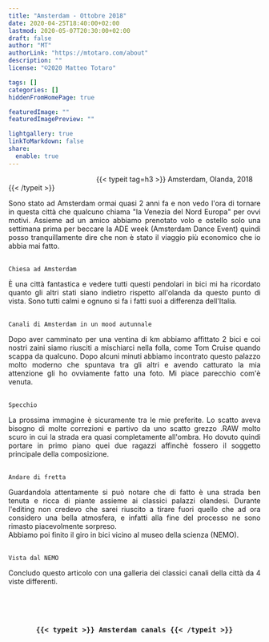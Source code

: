 ```yaml
---
title: "Amsterdam - Ottobre 2018"
date: 2020-04-25T18:40:00+02:00
lastmod: 2020-05-07T20:30:00+02:00
draft: false
author: "MT"
authorLink: "https://mtotaro.com/about"
description: ""
license: "©2020 Matteo Totaro"

tags: []
categories: []
hiddenFromHomePage: true

featuredImage: ""
featuredImagePreview: ""

lightgallery: true
linkToMarkdown: false
share:
  enable: true
---
```

   <head>
    <!-- Bootstrap CSS -->
    <!-- Latest compiled and minified CSS 
    <link rel="stylesheet" href="https://maxcdn.bootstrapcdn.com/bootstrap/3.3.7/css/bootstrap.min.css" integrity="sha384-BVYiiSIFeK1dGmJRAkycuHAHRg32OmUcww7on3RYdg4Va+PmSTsz/K68vbdEjh4u" crossorigin="anonymous">-->
        <!-- Optional theme 
    <script src="https://code.jquery.com/jquery-3.5.0.slim.min.js" integrity="sha256-MlusDLJIP1GRgLrOflUQtshyP0TwT/RHXsI1wWGnQhs=" crossorigin="anonymous"></script>-->
    <!-- Latest compiled and minified JavaScript
    <script src="https://maxcdn.bootstrapcdn.com/bootstrap/3.3.7/js/bootstrap.min.js" integrity="sha384-Tc5IQib027qvyjSMfHjOMaLkfuWVxZxUPnCJA7l2mCWNIpG9mGCD8wGNIcPD7Txa" crossorigin="anonymous"></script>-->
    </head>
	
<style>
.single .post-footer .post-info .post-info-line .post-info-license {
	font-size:12px; text-align: right; float: right; }
.single .post-footer .post-info .post-info-line .post-info-mod { font-size:12px; }
.column {
  float: left;
  width: 33.33%;
  padding: 5px;}
.row::after {
  content: "";
  clear: both;
  display: table;}
p { text-align:justify; }
img, figure, a.lightgallery, img.lazyloaded {
  max-width: 100%;
  height: auto;
  display: inline; }
.single .content figure .image-caption:not(:empty){ display: block; }
.single .content code { font-size: 11px; color: grey; } /*light theme by default*/
[theme="dark"] .single .content code { font-size: 11px; color: #c2a97a ; background: #313233; }
.scroll-view {
			overflow: auto;
			overflow-x: auto;
			overflow-y: hidden;
            -webkit-overflow-scrolling: touch;
			position: relative;
			width: 100%;
			padding: 2px 2px 10px;
		}
.scroll-doc {
			display: table;
			position: relative;
			text-align: left;
		}
.scroll-item {
			display: table-cell;
			vertical-align: middle;
		}
.scroll-item .thumbnail {
			margin: 5px 10px;
			width: 230px;
		}
.scroll-item .thumbnail img {
			width: 100%;
			height: auto;
		}
.blur-up {
		-webkit-filter: blur(5px);
		filter: blur(5px);
		transition: filter 400ms, -webkit-filter 400ms;
	}
.blur-up.lazyloaded {
		-webkit-filter: blur(0);
		filter: blur(0);
	}
.fade-box .lazyload, .fade-box .lazyloading {
		opacity: 0;
		transition: opacity 500ms;
	}

.fade-box img.lazyloaded {
		opacity: 2;
	}
.lazyload {
	opacity: 0;
}
.lazyloading {
	opacity: 1;
	transition: opacity 300ms;
	background: #f7f7f7 url(loader.gif) no-repeat center;
}
</style>

<div class="container-fluid">
		<figure>
			<a class="lightgallery" 
				href=/images/uploads/amsterdam/9HD.jpg
				title="Amsterdam"
				data-thumbnail=/images/uploads/amsterdam/9.jpg
				data-sub-html="Amsterdam">
				<img class="lazyload blur-up"
					src=/svg/loading/normal.svg
					data-src=/images/uploads/amsterdam/9HD.jpg
					data-srcset="/images/uploads/amsterdam/9HD.jpg,
								/images/uploads/amsterdam/9HD.jpg 1.5x,
								/images/uploads/amsterdam/9HD.jpg 2x"
					data-src=/images/uploads/amsterdam/9HD.jpg
					data-sizes=auto
					alt="Amsterdam"></a>
		</figure>
		{{< typeit tag=h3 >}} Amsterdam, Olanda, 2018 {{< /typeit >}}
		<p>Sono stato ad Amsterdam ormai quasi 2 anni fa e non vedo l'ora di tornare in questa città che qualcuno chiama "la Venezia del Nord Europa" per ovvi motivi. Assieme ad un amico abbiamo prenotato volo e ostello solo una settimana prima per beccare la ADE week (Amsterdam Dance Event) quindi posso tranquillamente dire che non è stato il viaggio più economico che io abbia mai fatto.</p>
		<figure>
			<a class="lightgallery" 
				href=/images/uploads/amsterdam/6HD.jpg
				title="Chiesa ad Amsterdam"
				data-thumbnail=/images/uploads/amsterdam/6.jpg
				data-sub-html="Chiesa ad Amsterdam">
				<img class="lazyload blur-up"
					src=/svg/loading/normal.svg
					data-src=/images/uploads/amsterdam/6HD.jpg
					data-sizes=auto
					alt="Chiesa ad Amsterdam"></a>
					<figcaption class=image-caption>
						<code>Chiesa ad Amsterdam</code>
					</figcaption>
		</figure>
		<p>È una città fantastica e vedere tutti questi pendolari in bici mi ha ricordato quanto gli altri stati siano indietro rispetto all'olanda da questo punto di vista.	Sono tutti calmi e ognuno si fa i fatti suoi a differenza dell'Italia.</p>
		<figure>
			<a class="lightgallery" 
				href=/images/uploads/amsterdam/7HD.jpg
				title="Canali di Amsterdam in un mood autunnale"
				data-thumbnail=/images/uploads/amsterdam/7.jpg
				data-sub-html="Canali di Amsterdam in un mood autunnale">
				<img class="lazyload blur-up"
					src=/svg/loading/normal.svg
					data-src=/images/uploads/amsterdam/7HD.jpg
					data-sizes=auto
					alt="Canali di Amsterdam in un mood autunnale"></a>
					<figcaption class=image-caption>
						<code>Canali di Amsterdam in un mood autunnale</code>
					</figcaption>
		</figure>
		<p>Dopo aver camminato per una ventina di km abbiamo affittato 2 bici e coi nostri zaini siamo riusciti a mischiarci nella folla, come Tom Cruise quando scappa da qualcuno. Dopo alcuni minuti abbiamo incontrato questo palazzo molto moderno che spuntava tra gli altri e avendo catturato la mia attenzione gli ho ovviamente fatto una foto. Mi piace parecchio com'è venuta.</p>
		<figure>
			<a class="lightgallery" 
				href=/images/uploads/amsterdam/11HD.jpg
				title="Specchio"
				data-thumbnail=/images/uploads/amsterdam/11.jpg
				data-sub-html="Specchio">
				<img class="lazyload"
					src=/svg/loading/normal.svg
					data-src=/images/uploads/amsterdam/11HD.jpg
					data-sizes=auto
					alt="Specchio"></a>
					<figcaption class=image-caption>
						<code>Specchio</code>
					</figcaption>
		</figure>
		<p>La prossima immagine è sicuramente tra le mie preferite. Lo scatto aveva bisogno di molte correzioni e partivo da uno scatto grezzo .RAW molto scuro in cui la strada era quasi completamente all'ombra.
		Ho dovuto quindi portare in primo piano quei due ragazzi affinchè fossero il soggetto principale della composizione.</p>
		<figure>
			<a class="lightgallery" 
				href=/images/uploads/amsterdam/10HD.jpg
				title="Andare di fretta"
				data-thumbnail=/images/uploads/amsterdam/10.jpg
				data-sub-html="Andare di fretta">
				<img class="lazyload"
					src=/svg/loading/normal.svg
					data-src=/images/uploads/amsterdam/10HD.jpg
					data-sizes=auto
					alt="Andare di fretta"></a>
					<figcaption class=image-caption>
						<code>Andare di fretta</code>
					</figcaption>
		</figure>
		<p>Guardandola attentamente si può notare che di fatto è una strada ben tenuta e ricca di piante assieme ai classici palazzi olandesi. Durante l'editing non credevo che sarei riuscito a tirare fuori quello che ad ora considero una bella atmosfera, e infatti alla fine del processo ne sono rimasto piacevolmente sorpreso.<br>Abbiamo poi finito il giro in bici vicino al museo della scienza (NEMO).</p>
		<figure>
			<a class="lightgallery" 
				href=/images/uploads/amsterdam/12HD.jpg
				title="Vista dal NEMO"
				data-thumbnail=/images/uploads/amsterdam/12.jpg
				data-sub-html="Vista dal NEMO">
				<img class="lazyload"
					src=/svg/loading/normal.svg
					data-src=/images/uploads/amsterdam/12HD.jpg
					data-sizes=auto
					alt="Vista dal NEMO"></a>
					<figcaption class=image-caption>
						<code>Vista dal NEMO</code>
					</figcaption>
		</figure>
		<p>Concludo questo articolo con una galleria dei classici canali della città da 4 viste differenti.</p>
		<div class="row">
				<div class="scroll-view">
					<div class="scroll-doc">
						<div class="scroll-item">
							<div class="thumbnail">
								<figure>
									<a class="lightgallery" 
									href=/images/uploads/amsterdam/5HD.jpg
									title="Amsterdam canals"
									data-thumbnail=/images/uploads/amsterdam/5.jpg
									data-sub-html="Amsterdam canals">
										<img class="lazyload"
											src=/svg/loading/normal.svg
											data-src=/images/uploads/amsterdam/5HD.jpg
											data-sizes=auto
											alt="Amsterdam canals"></a>
								</figure>
							</div>
						</div>
						<div class="scroll-item">
								<div class="thumbnail">
									<figure>
										<a class="lightgallery" 
										href=/images/uploads/amsterdam/2HD.jpg
										title="Amsterdam canals"
										data-thumbnail=/images/uploads/amsterdam/2.jpg
										data-sub-html="Amsterdam canals">
											<img class="lazyload"
												src=/svg/loading/normal.svg
												data-src=/images/uploads/amsterdam/2HD.jpg
												data-sizes=auto
												alt="Amsterdam canals"></a>
									</figure>
								</div>
						</div>
						<div class="scroll-item">
								<div class="thumbnail">
									<figure>
										<a class="lightgallery" 
											href=/images/uploads/amsterdam/4HD.jpg
											title="Amsterdam canals"
											data-thumbnail=/images/uploads/amsterdam/4.jpg
											data-sub-html="Amsterdam canals">
											<img class="lazyload"
												src=/svg/loading/normal.svg
												data-src=/images/uploads/amsterdam/4HD.jpg
												data-sizes=auto
												alt="Amsterdam canals"></a>
									</figure>
								</div>
						</div>
						<div class="scroll-item">
								<div class="thumbnail">
									<figure>
										<a class="lightgallery" 
											href=/images/uploads/amsterdam/3HD.jpg
											title="Amsterdam canals"
											data-thumbnail=/images/uploads/amsterdam/3.jpg
											data-sub-html="Amsterdam canals">
											<img class="lazyload"
												src=/svg/loading/normal.svg
												data-src=/images/uploads/amsterdam/3HD.jpg
												data-sizes=auto
												alt="Amsterdam canals"></a>
									</figure>
								</div>
							</div>
					</div>
			 </div>
		</div>
		<h3 style="text-align:center"><code>{{< typeit >}} Amsterdam canals {{< /typeit >}}</code></h3>
 </div>

<!--<div class="row">
				<div class="col-sm-12">
							<script src="https://ajax.googleapis.com/ajax/libs/jquery/3.4.1/jquery.min.js"></script>
							<div data-ride="carousel" data-script="assets/js/bootstrap.min.js" data-link="assets/css/carousel.css" class="carousel lazyload lazypreload slide no-src" data-interval="false" id="next-slide">
								<ol class="carousel-indicators">
									<li data-slide-to="0" data-target="#next-slide"></li>
									<li data-slide-to="1" data-target="#next-slide"></li>
								</ol>
								<div class="carousel-inner">
									<div class="item">
										<div class="intrinsic">
											<img alt="100%x200" src="/images/uploads/amsterdam/ams2.jpg"
												data-sizes="auto"
												data-srcset="/images/uploads/amsterdam/ams2.jpg"
												class="lazyload" />
										</div>
								<div class="carousel-caption">
									<h5>Amsterdam's canals</h5>
								</div>
							</div>
							<div class="item active">
								<div class="intrinsic">
									<img alt="100%x200"
										src="/images/uploads/amsterdam/ams3.jpg"
										data-srcset="/images/uploads/amsterdam/ams3.jpg"
										data-sizes="auto"
										class="lazyload" />
								</div>
								<div class="carousel-caption">
										<h5>Amsterdam's canals</h5>
								</div>
							</div>
							<a data-slide="prev" role="button" href="#next-slide" class="left carousel-control">
								<span class="glyphicon glyphicon-chevron-left"></span>
							</a>
							<a data-slide="next" role="button" href="#next-slide" class="right carousel-control">
								<span class="glyphicon glyphicon-chevron-right"></span>
							</a>
					</div>
			</div>
			</div>-->